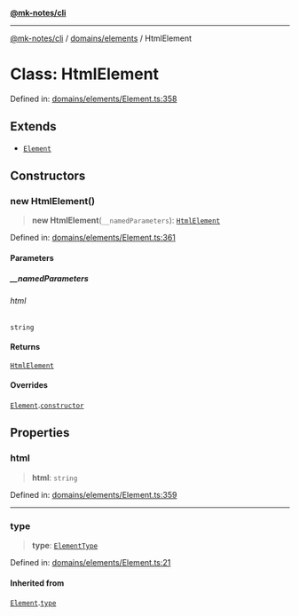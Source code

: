 [**@mk-notes/cli**](../../../README.md)

***

[@mk-notes/cli](../../../README.md) / [domains/elements](../README.md) / HtmlElement

# Class: HtmlElement

Defined in: [domains/elements/Element.ts:358](https://github.com/Myastr0/mk-notes/blob/184ba57922923e2636b5be8eb72e467e76933ed9/src/domains/elements/Element.ts#L358)

## Extends

- [`Element`](Element.md)

## Constructors

### new HtmlElement()

> **new HtmlElement**(`__namedParameters`): [`HtmlElement`](HtmlElement.md)

Defined in: [domains/elements/Element.ts:361](https://github.com/Myastr0/mk-notes/blob/184ba57922923e2636b5be8eb72e467e76933ed9/src/domains/elements/Element.ts#L361)

#### Parameters

##### \_\_namedParameters

###### html

`string`

#### Returns

[`HtmlElement`](HtmlElement.md)

#### Overrides

[`Element`](Element.md).[`constructor`](Element.md#constructors)

## Properties

### html

> **html**: `string`

Defined in: [domains/elements/Element.ts:359](https://github.com/Myastr0/mk-notes/blob/184ba57922923e2636b5be8eb72e467e76933ed9/src/domains/elements/Element.ts#L359)

***

### type

> **type**: [`ElementType`](../enumerations/ElementType.md)

Defined in: [domains/elements/Element.ts:21](https://github.com/Myastr0/mk-notes/blob/184ba57922923e2636b5be8eb72e467e76933ed9/src/domains/elements/Element.ts#L21)

#### Inherited from

[`Element`](Element.md).[`type`](Element.md#type-1)
